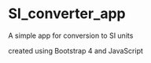 # SI_converter_app
A simple app for conversion to SI units 

created using Bootstrap 4 and JavaScript
